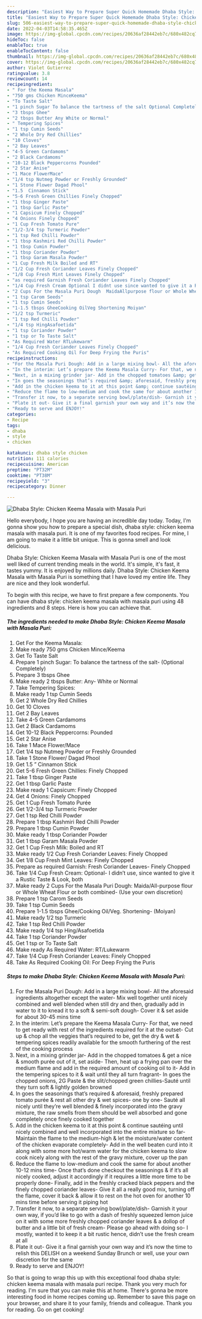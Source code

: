 ```yaml
---
description: "Easiest Way to Prepare Super Quick Homemade Dhaba Style: Chicken Keema Masala with Masala Puri"
title: "Easiest Way to Prepare Super Quick Homemade Dhaba Style: Chicken Keema Masala with Masala Puri"
slug: 506-easiest-way-to-prepare-super-quick-homemade-dhaba-style-chicken-keema-masala-with-masala-puri
date: 2022-04-03T14:58:35.465Z
image: https://img-global.cpcdn.com/recipes/20636af28442eb7c/680x482cq70/dhaba-style-chicken-keema-masala-with-masala-puri-recipe-main-photo.jpg
hideToc: false
enableToc: true
enableTocContent: false
thumbnail: https://img-global.cpcdn.com/recipes/20636af28442eb7c/680x482cq70/dhaba-style-chicken-keema-masala-with-masala-puri-recipe-main-photo.jpg
cover: https://img-global.cpcdn.com/recipes/20636af28442eb7c/680x482cq70/dhaba-style-chicken-keema-masala-with-masala-puri-recipe-main-photo.jpg
author: Violet Gutierrez
ratingvalue: 3.8
reviewcount: 14
recipeingredient:
- " For the Keema Masala"
- "750 gms Chicken MinceKeema"
- "To Taste Salt"
- "1 pinch Sugar To balance the tartness of the salt Optional Completely"
- "3 tbsps Ghee"
- "2 tbsps Butter Any White or Normal"
- " Tempering Spices"
- "1 tsp Cumin Seeds"
- "2 Whole Dry Red Chillies"
- "10 Cloves"
- "2 Bay Leaves"
- "4-5 Green Cardamoms"
- "2 Black Cardamoms"
- "10-12 Black Peppercorns Pounded"
- "2 Star Anise"
- "1 Mace FlowerMace"
- "1/4 tsp Nutmeg Powder or Freshly Grounded"
- "1 Stone Flower Dagad Phool"
- "1.5  Cinnamon Stick"
- "5-6 Fresh Green Chillies Finely Chopped"
- "1 tbsp Ginger Paste"
- "1 tbsp Garlic Paste"
- "1 Capsicum Finely Chopped"
- "4 Onions Finely Chopped"
- "1 Cup Fresh Tomato Pure"
- "1/2-3/4 tsp Turmeric Powder"
- "1 tsp Red Chilli Powder"
- "1 tbsp Kashmiri Red Chilli Powder"
- "1 tbsp Cumin Powder"
- "1 tbsp Coriander Powder"
- "1 tbsp Garam Masala Powder"
- "1 Cup Fresh Milk Boiled and RT"
- "1/2 Cup Fresh Coriander Leaves Finely Chopped"
- "1/8 Cup Fresh Mint Leaves Finely Chopped"
- "as required Garnish Fresh Coriander Leaves Finely Chopped"
- "1/4 Cup Fresh Cream Optional I didnt use since wanted to give it a Rustic Taste  Look both"
- "2 Cups For the Masala Puri Dough  MaidaAllpurpose flour or Whole Wheat Flour or both combined Use your own discretion"
- "1 tsp Carom Seeds"
- "1 tsp Cumin Seeds"
- "1-1.5 tbsps GheeCooking OilVeg Shortening Moiyan"
- "1/2 tsp Turmeric"
- "1 tsp Red Chilli Powder"
- "1/4 tsp HingAsafoetida"
- "1 tsp Coriander Powder"
- "1 tsp or To Taste Salt"
- "As Required Water RTLukewarm"
- "1/4 Cup Fresh Coriander Leaves Finely Chopped"
- "As Required Cooking Oil For Deep Frying the Puris"
recipeinstructions:
- "For the Masala Puri Dough: Add in a large mixing bowl- All the aforesaid ingredients altogether except the water-  Mix well together until nicely combined and well blended when still dry and then, gradually add in water to it to knead it to a soft &amp; semi-soft dough- Cover it &amp; set aside for about 30-45 mins time"
- "In the interim: Let’s prepare the Keema Masala Curry- For that, we need to get ready with rest of the ingredients required for it at the outset- Cut up &amp; chop all the veggies that’s required to be, get the dry &amp; wet &amp; tempering spices readily available for the smooth furthering of the rest of the cooking process"
- "Next, in a mixing grinder jar- Add in the chopped tomatoes &amp; get a nice &amp; smooth purée out of it, set aside- Then, heat up a frying pan over the medium flame and add in the required amount of cooking oil to it- Add in the tempering spices to it &amp; wait until they all turn fragrant- In goes the chopped onions, 2G Paste &amp; the slit/chopped green chillies-Sauté until they turn soft &amp; lightly golden browned"
- "In goes the seasonings that’s required &amp; aforesaid, freshly prepared tomato purée &amp; rest all other dry &amp; wet spices- one by one- Sauté all nicely until they’re well blended &amp; finely incorporated into the gravy mixture, the raw smells from them should be well absorbed and gone completely once finely cooked together"
- "Add in the chicken keema to it at this point &amp; continue sautéing until nicely combined and well incorporated into the entire mixture so far- Maintain the flame to the medium-high &amp; let the moisture/water content of the chicken evaporate completely- Add in the well beaten curd into it along with some more hot/warm water for the chicken keema to slow cook nicely along with the rest of the gravy mixture, cover up the pan"
- "Reduce the flame to low-medium and cook the same for about another 10-12 mins time- Once that’s done checkout the seasonings &amp; if it’s all nicely cooked, adjust it accordingly if it requires a little more time to be properly done- Finally, add in the freshly cracked black peppers and the finely chopped coriander leaves- Give it all a really good mix, turning off the flame, cover it back &amp; allow it to rest on the hot oven for another 10 mins time before serving it piping hot"
- "Transfer it now, to a separate serving bowl/plate/dish- Garnish it your own way, if you’d like to go with a dash of freshly squeezed lemon juice on it with some more freshly chopped coriander leaves &amp; a dollop of butter and a little bit of fresh cream- Please go ahead with doing so- I mostly, wanted it to keep it a bit rustic hence, didn’t use the fresh cream at all"
- "Plate it out- Give it a final garnish your own way and it’s now the time to relish this DELISH on a weekend Sunday Brunch or well, use your own discretion for the same"
- "Ready to serve and ENJOY!"
categories:
- Recipe
tags:
- dhaba
- style
- chicken

katakunci: dhaba style chicken 
nutrition: 111 calories
recipecuisine: American
preptime: "PT32M"
cooktime: "PT38M"
recipeyield: "3"
recipecategory: Dinner

---
```



![Dhaba Style: Chicken Keema Masala with Masala Puri](https://img-global.cpcdn.com/recipes/20636af28442eb7c/680x482cq70/dhaba-style-chicken-keema-masala-with-masala-puri-recipe-main-photo.jpg)

Hello everybody, I hope you are having an incredible day today. Today, I'm gonna show you how to prepare a special dish, dhaba style: chicken keema masala with masala puri. It is one of my favorites food recipes. For mine, I am going to make it a little bit unique. This is gonna smell and look delicious.



Dhaba Style: Chicken Keema Masala with Masala Puri is one of the most well liked of current trending meals in the world. It's simple, it's fast, it tastes yummy. It is enjoyed by millions daily. Dhaba Style: Chicken Keema Masala with Masala Puri is something that I have loved my entire life. They are nice and they look wonderful.


To begin with this recipe, we have to first prepare a few components. You can have dhaba style: chicken keema masala with masala puri using 48 ingredients and 8 steps. Here is how you can achieve that.

<!--inarticleads1-->

##### The ingredients needed to make Dhaba Style: Chicken Keema Masala with Masala Puri:

1. Get  For the Keema Masala:
1. Make ready 750 gms Chicken Mince/Keema
1. Get To Taste Salt
1. Prepare 1 pinch Sugar: To balance the tartness of the salt- (Optional Completely)
1. Prepare 3 tbsps Ghee
1. Make ready 2 tbsps Butter: Any- White or Normal
1. Take  Tempering Spices:
1. Make ready 1 tsp Cumin Seeds
1. Get 2 Whole Dry Red Chillies
1. Get 10 Cloves
1. Get 2 Bay Leaves
1. Take 4-5 Green Cardamoms
1. Get 2 Black Cardamoms
1. Get 10-12 Black Peppercorns: Pounded
1. Get 2 Star Anise
1. Take 1 Mace Flower/Mace
1. Get 1/4 tsp Nutmeg Powder or Freshly Grounded
1. Take 1 Stone Flower/ Dagad Phool
1. Get 1.5 ” Cinnamon Stick
1. Get 5-6 Fresh Green Chillies: Finely Chopped
1. Take 1 tbsp Ginger Paste
1. Get 1 tbsp Garlic Paste
1. Make ready 1 Capsicum: Finely Chopped
1. Get 4 Onions: Finely Chopped
1. Get 1 Cup Fresh Tomato Purée
1. Get 1/2-3/4 tsp Turmeric Powder
1. Get 1 tsp Red Chilli Powder
1. Prepare 1 tbsp Kashmiri Red Chilli Powder
1. Prepare 1 tbsp Cumin Powder
1. Make ready 1 tbsp Coriander Powder
1. Get 1 tbsp Garam Masala Powder
1. Get 1 Cup Fresh Milk: Boiled and RT
1. Make ready 1/2 Cup Fresh Coriander Leaves: Finely Chopped
1. Get 1/8 Cup Fresh Mint Leaves: Finely Chopped
1. Prepare as required Garnish: Fresh Coriander Leaves- Finely Chopped
1. Take 1/4 Cup Fresh Cream: Optional- I didn’t use, since wanted to give it a Rustic Taste &amp; Look, both
1. Make ready 2 Cups For the Masala Puri Dough:  Maida/All-purpose flour or Whole Wheat Flour or both combined- (Use your own discretion)
1. Prepare 1 tsp Carom Seeds
1. Take 1 tsp Cumin Seeds
1. Prepare 1-1.5 tbsps Ghee/Cooking Oil/Veg. Shortening- (Moiyan)
1. Make ready 1/2 tsp Turmeric
1. Take 1 tsp Red Chilli Powder
1. Make ready 1/4 tsp Hing/Asafoetida
1. Take 1 tsp Coriander Powder
1. Get 1 tsp or To Taste Salt
1. Make ready As Required Water: RT/Lukewarm
1. Take 1/4 Cup Fresh Coriander Leaves: Finely Chopped
1. Take As Required Cooking Oil: For Deep Frying the Puris




<!--inarticleads2-->

##### Steps to make Dhaba Style: Chicken Keema Masala with Masala Puri:

1. For the Masala Puri Dough: Add in a large mixing bowl- All the aforesaid ingredients altogether except the water-  Mix well together until nicely combined and well blended when still dry and then, gradually add in water to it to knead it to a soft &amp; semi-soft dough- Cover it &amp; set aside for about 30-45 mins time
1. In the interim: Let’s prepare the Keema Masala Curry- For that, we need to get ready with rest of the ingredients required for it at the outset- Cut up &amp; chop all the veggies that’s required to be, get the dry &amp; wet &amp; tempering spices readily available for the smooth furthering of the rest of the cooking process
1. Next, in a mixing grinder jar- Add in the chopped tomatoes &amp; get a nice &amp; smooth purée out of it, set aside- Then, heat up a frying pan over the medium flame and add in the required amount of cooking oil to it- Add in the tempering spices to it &amp; wait until they all turn fragrant- In goes the chopped onions, 2G Paste &amp; the slit/chopped green chillies-Sauté until they turn soft &amp; lightly golden browned
1. In goes the seasonings that’s required &amp; aforesaid, freshly prepared tomato purée &amp; rest all other dry &amp; wet spices- one by one- Sauté all nicely until they’re well blended &amp; finely incorporated into the gravy mixture, the raw smells from them should be well absorbed and gone completely once finely cooked together
1. Add in the chicken keema to it at this point &amp; continue sautéing until nicely combined and well incorporated into the entire mixture so far- Maintain the flame to the medium-high &amp; let the moisture/water content of the chicken evaporate completely- Add in the well beaten curd into it along with some more hot/warm water for the chicken keema to slow cook nicely along with the rest of the gravy mixture, cover up the pan
1. Reduce the flame to low-medium and cook the same for about another 10-12 mins time- Once that’s done checkout the seasonings &amp; if it’s all nicely cooked, adjust it accordingly if it requires a little more time to be properly done- Finally, add in the freshly cracked black peppers and the finely chopped coriander leaves- Give it all a really good mix, turning off the flame, cover it back &amp; allow it to rest on the hot oven for another 10 mins time before serving it piping hot
1. Transfer it now, to a separate serving bowl/plate/dish- Garnish it your own way, if you’d like to go with a dash of freshly squeezed lemon juice on it with some more freshly chopped coriander leaves &amp; a dollop of butter and a little bit of fresh cream- Please go ahead with doing so- I mostly, wanted it to keep it a bit rustic hence, didn’t use the fresh cream at all
1. Plate it out- Give it a final garnish your own way and it’s now the time to relish this DELISH on a weekend Sunday Brunch or well, use your own discretion for the same
1. Ready to serve and ENJOY!



So that is going to wrap this up with this exceptional food dhaba style: chicken keema masala with masala puri recipe. Thank you very much for reading. I'm sure that you can make this at home. There's gonna be more interesting food in home recipes coming up. Remember to save this page on your browser, and share it to your family, friends and colleague. Thank you for reading. Go on get cooking!
